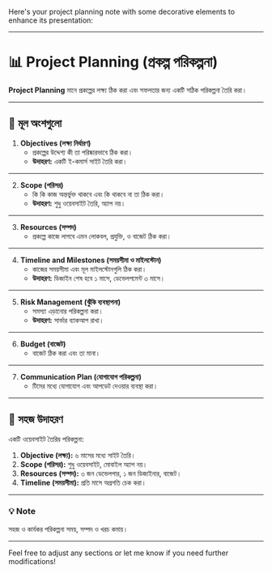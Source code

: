 Here's your project planning note with some decorative elements to enhance its presentation:

---

# 📊 Project Planning (প্রকল্প পরিকল্পনা)

**Project Planning** মানে প্রকল্পের লক্ষ্য ঠিক করা এবং সফলতার জন্য একটি সঠিক পরিকল্পনা তৈরি করা।

---

## 📝 মূল অংশগুলো

1. **Objectives (লক্ষ্য নির্ধারণ)**
   - প্রকল্পের উদ্দেশ্য কী তা পরিষ্কারভাবে ঠিক করা।
   - **উদাহরণ:** একটি ই-কমার্স সাইট তৈরি করা।

---

2. **Scope (পরিসর)**
   - কি কি কাজ অন্তর্ভুক্ত থাকবে এবং কি থাকবে না তা ঠিক করা।
   - **উদাহরণ:** শুধু ওয়েবসাইট তৈরি, অ্যাপ নয়।

---

3. **Resources (সম্পদ)**
   - প্রকল্পে কাজে লাগবে এমন লোকবল, প্রযুক্তি, ও বাজেট ঠিক করা।

---

4. **Timeline and Milestones (সময়সীমা ও মাইলস্টোন)**
   - কাজের সময়সীমা এবং মূল মাইলস্টোনগুলি ঠিক করা।
   - **উদাহরণ:** ডিজাইন শেষ হবে ১ মাসে, ডেভেলপমেন্ট ৩ মাসে।

---

5. **Risk Management (ঝুঁকি ব্যবস্থাপনা)**
   - সমস্যা এড়ানোর পরিকল্পনা করা।
   - **উদাহরণ:** সার্ভার ব্যাকআপ রাখা।

---

6. **Budget (বাজেট)**
   - বাজেট ঠিক করা এবং তা মানা।

---

7. **Communication Plan (যোগাযোগ পরিকল্পনা)**
   - টিমের মধ্যে যোগাযোগ এবং আপডেট দেওয়ার ব্যবস্থা করা।

---

## 🌟 সহজ উদাহরণ

একটি ওয়েবসাইট তৈরির পরিকল্পনা:

1. **Objective (লক্ষ্য):** ৬ মাসের মধ্যে সাইট তৈরি।
2. **Scope (পরিসর):** শুধু ওয়েবসাইট, মোবাইল অ্যাপ নয়।
3. **Resources (সম্পদ):** ৩ জন ডেভেলপার, ১ জন ডিজাইনার, বাজেট।
4. **Timeline (সময়সীমা):** প্রতি মাসে অগ্রগতি চেক করা।

---

### 💡 Note
সহজ ও কার্যকর পরিকল্পনা সময়, সম্পদ ও খরচ কমায়।

--- 

Feel free to adjust any sections or let me know if you need further modifications!
